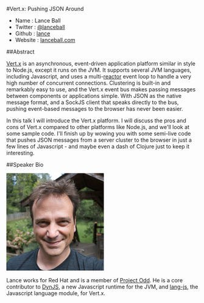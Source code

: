 #Vert.x: Pushing JSON Around

* Name      : Lance Ball
* Twitter   : [@lanceball]
* Github    : [lance]
* Website   : [lanceball.com]

##Abstract

[Vert.x] is an asynchronous, event-driven application platform similar in
style to Node.js, except it runs on the JVM. It supports several JVM languages,
including Javascript, and uses a multi-[reactor] event loop to handle a very
high number of concurrent connections. Clustering is built-in and remarkably
easy to use, and the Vert.x event bus makes passing messages between components
or applications simple. With JSON as the native message format, and a SockJS
client that speaks directly to the bus, pushing event-based messages to the
browser has never been easier.

In this talk I will introduce the Vert.x platform. I will discuss the pros and
cons of Vert.x compared to other platforms like Node.js, and we'll look at some
sample code. I'll finish up by wowing you with some semi-live code that pushes JSON
messages from a server cluster to the browser in just a few lines of Javascript - and
maybe even a dash of Clojure just to keep it interesting.

##Speaker Bio

![lance](images/lance.png)

Lance works for Red Hat and is a member of [Project Odd]. He is a core
contributor to [DynJS], a new Javascript runtime for the JVM, and [lang-js],
the Javascript language module, for Vert.x.

[@lanceball]:http://twitter.com/lanceball
[lance]:http://github.com/lance
[lanceball.com]:http://lanceball.com
[Vert.x]:http://vertx.io/
[reactor]:http://en.wikipedia.org/wiki/Reactor_pattern
[Project Odd]:http://projectodd.org/
[DynJS]:http://dynjs.org
[lang-js]:http://github.com/vert-x/mod-lang-js
